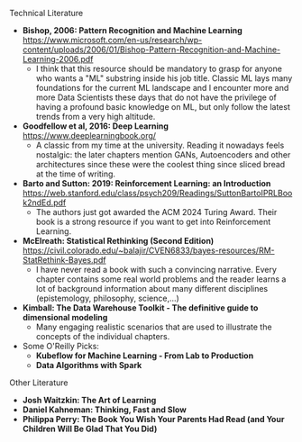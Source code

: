 Technical Literature

- **Bishop, 2006: Pattern Recognition and Machine Learning** https://www.microsoft.com/en-us/research/wp-content/uploads/2006/01/Bishop-Pattern-Recognition-and-Machine-Learning-2006.pdf
  - I think that this resource should be mandatory to grasp for anyone who wants a "ML" substring inside his job title. Classic ML lays many foundations for the current ML landscape and I encounter more and more Data Scientists these days that do not have the privilege of having a profound basic knowledge on ML, but only follow the latest trends from a very high altitude.
- **Goodfellow et al, 2016: Deep Learning** https://www.deeplearningbook.org/
  - A classic from my time at the university. Reading it nowadays feels nostalgic: the later chapters mention GANs, Autoencoders and other architectures since these were the coolest thing since sliced bread at the time of writing.
- **Barto and Sutton: 2019: Reinforcement Learning: an Introduction** https://web.stanford.edu/class/psych209/Readings/SuttonBartoIPRLBook2ndEd.pdf
  - The authors just got awarded the ACM 2024 Turing Award. Their book is a strong resource if you want to get into Reinforcement Learning.
- **McElreath: Statistical Rethinking (Second Edition)** https://civil.colorado.edu/~balajir/CVEN6833/bayes-resources/RM-StatRethink-Bayes.pdf
  - I have never read a book with such a convincing narrative. Every chapter contains some real world problems and the reader learns a lot of background information about many different disciplines (epistemology, philosophy, science,...)
- **Kimball: The Data Warehouse Toolkit - The definitive guide to dimensional modeling**
  - Many engaging realistic scenarios that are used to illustrate the concepts of the individual chapters.
- Some O'Reilly Picks:
  - **Kubeflow for Machine Learning - From Lab to Production**
  - **Data Algorithms with Spark**

Other Literature

- **Josh Waitzkin: The Art of Learning**
- **Daniel Kahneman: Thinking, Fast and Slow**
- **Philippa Perry: The Book You Wish Your Parents Had Read (and Your Children Will Be Glad That You Did)**

